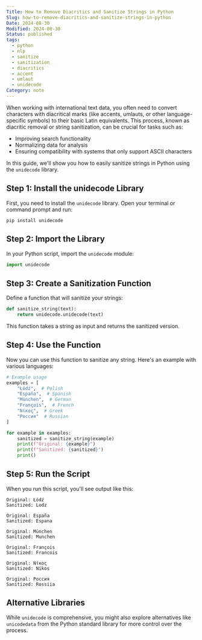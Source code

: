 ```yaml
---
Title: How to Remove Diacritics and Sanitize Strings in Python
Slug: how-to-remove-diacritics-and-sanitize-strings-in-python
Date: 2024-08-30
Modified: 2024-08-30
Status: published
tags:
  - python
  - nlp
  - sanitize
  - sanitization
  - diacritics
  - accent
  - umlaut
  - unidecode
Category: note
---
```


When working with international text data, you often need to convert characters with diacritical marks (like accents, umlauts, or other language-specific symbols) to their basic Latin equivalents. This process, known as diacritic removal or string sanitization, can be crucial for tasks such as:

- Improving search functionality
- Normalizing data for analysis
- Ensuring compatibility with systems that only support ASCII characters

In this guide, we'll show you how to easily sanitize strings in Python using the `unidecode` library.

## Step 1: Install the unidecode Library

First, you need to install the `unidecode` library. Open your terminal or command prompt and run:

```
pip install unidecode
```

## Step 2: Import the Library

In your Python script, import the `unidecode` module:

```python
import unidecode
```

## Step 3: Create a Sanitization Function

Define a function that will sanitize your strings:

```python
def sanitize_string(text):
    return unidecode.unidecode(text)
```

This function takes a string as input and returns the sanitized version.

## Step 4: Use the Function

Now you can use this function to sanitize any string. Here's an example with various languages:

```python
# Example usage
examples = [
    "Łódź",  # Polish
    "España",  # Spanish
    "München",  # German
    "François",  # French
    "Νίκος",  # Greek
    "Россия"  # Russian
]

for example in examples:
    sanitized = sanitize_string(example)
    print(f"Original: {example}")
    print(f"Sanitized: {sanitized}")
    print()
```

## Step 5: Run the Script

When you run this script, you'll see output like this:

```
Original: Łódź
Sanitized: Lodz

Original: España
Sanitized: Espana

Original: München
Sanitized: Munchen

Original: François
Sanitized: Francois

Original: Νίκος
Sanitized: Nikos

Original: Россия
Sanitized: Rossiia
```

## Alternative Libraries

While `unidecode` is comprehensive, you might also explore alternatives like `unicodedata` from the Python standard library for more control over the process.

